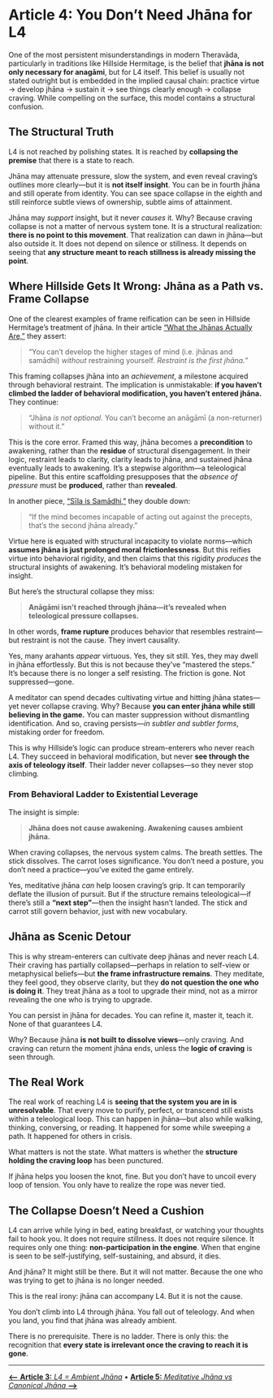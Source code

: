 # **Article 4: You Don’t Need Jhāna for L4**

One of the most persistent misunderstandings in modern Theravāda, particularly in traditions like Hillside Hermitage, is the belief that **jhāna is not only necessary for anagāmi**, but for L4 itself. This belief is usually not stated outright but is embedded in the implied causal chain: practice virtue → develop jhāna → sustain it → see things clearly enough → collapse craving. While compelling on the surface, this model contains a structural confusion.


## The Structural Truth

L4 is not reached by polishing states. It is reached by **collapsing the premise** that there is a state to reach. 

Jhāna may attenuate pressure, slow the system, and even reveal craving’s outlines more clearly—but it is **not itself insight**. You can be in fourth jhāna and still operate from identity. You can see space collapse in the eighth and still reinforce subtle views of ownership, subtle aims of attainment.

Jhāna may _support_ insight, but it never _causes_ it. Why? Because craving collapse is not a matter of nervous system tone. It is a structural realization: **there is no point to this movement**. That realization can dawn in jhāna—but also outside it. It does not depend on silence or stillness. It depends on seeing that **any structure meant to reach stillness is already missing the point**.

## **Where Hillside Gets It Wrong: Jhāna as a Path vs. Frame Collapse**

One of the clearest examples of frame reification can be seen in Hillside Hermitage’s treatment of jhāna. In their article [“What the Jhānas Actually Are,”](https://www.hillsidehermitage.org/what-the-jhanas-actually-are/) they assert:

> “You can’t develop the higher stages of mind (i.e. jhānas and samādhi) _without_ restraining yourself. _Restraint is the first jhāna._”

This framing collapses jhāna into an _achievement_, a milestone acquired through behavioral restraint. The implication is unmistakable: **if you haven’t climbed the ladder of behavioral modification, you haven’t entered jhāna.** They continue:

> “Jhāna _is not optional_. You can’t become an anāgāmī (a non-returner) without it.”

This is the core error. Framed this way, jhāna becomes a **precondition** to awakening, rather than the **residue** of structural disengagement. In their logic, restraint leads to clarity, clarity leads to jhāna, and sustained jhāna eventually leads to awakening. It’s a stepwise algorithm—a teleological pipeline. But this entire scaffolding presupposes that the _absence of pressure_ must be **produced**, rather than **revealed**.

In another piece, [“Sīla is Samādhi,”](https://www.hillsidehermitage.org/wp-content/uploads/2023/08/Sila-is-Samadhi.pdf) they double down:

> “If the mind becomes incapable of acting out against the precepts, that’s the second jhāna already.”

Virtue here is equated with structural incapacity to violate norms—which **assumes jhāna is just prolonged moral frictionlessness**. But this reifies virtue into behavioral rigidity, and then claims that this rigidity _produces_ the structural insights of awakening. It’s behavioral modeling mistaken for insight.

But here’s the structural collapse they miss:

> **Anāgāmi isn’t reached through jhāna—it’s revealed when teleological pressure collapses.**

In other words, **frame rupture** produces behavior that resembles restraint—but restraint is not the cause. They invert causality.

Yes, many arahants _appear_ virtuous. Yes, they sit still. Yes, they may dwell in jhāna effortlessly. But this is not because they’ve “mastered the steps.” It’s because there is no longer a self resisting. The friction is gone. Not suppressed—gone.

A meditator can spend decades cultivating virtue and hitting jhāna states—yet never collapse craving. Why? Because **you can enter jhāna while still believing in the game.** You can master suppression without dismantling identification. And so, craving persists—_in subtler and subtler forms_, mistaking order for freedom.

This is why Hillside’s logic can produce stream-enterers who never reach L4. They succeed in behavioral modification, but never **see through the axis of teleology itself**. Their ladder never collapses—so they never stop climbing.


### **From Behavioral Ladder to Existential Leverage**

The insight is simple:

> **Jhāna does not cause awakening. Awakening causes ambient jhāna.**

When craving collapses, the nervous system calms. The breath settles. The stick dissolves. The carrot loses significance. You don’t need a posture, you don’t need a practice—you’ve exited the game entirely.

Yes, meditative jhāna _can_ help loosen craving’s grip. It can temporarily deflate the illusion of pursuit. But if the structure remains teleological—if there’s still a **“next step”**—then the insight hasn’t landed. The stick and carrot still govern behavior, just with new vocabulary.

## Jhāna as Scenic Detour

This is why stream-enterers can cultivate deep jhānas and never reach L4. Their craving has partially collapsed—perhaps in relation to self-view or metaphysical beliefs—but **the frame infrastructure remains**. They meditate, they feel good, they observe clarity, but they **do not question the one who is doing it**. They treat jhāna as a tool to upgrade their mind, not as a mirror revealing the one who is trying to upgrade.

You can persist in jhāna for decades. You can refine it, master it, teach it. None of that guarantees L4. 

Why? Because jhāna **is not built to dissolve views**—only craving. And craving can return the moment jhāna ends, unless the **logic of craving** is seen through.

## The Real Work

The real work of reaching L4 is **seeing that the system you are in is unresolvable**. That every move to purify, perfect, or transcend still exists within a teleological loop. This can happen in jhāna—but also while walking, thinking, conversing, or reading. It happened for some while sweeping a path. It happened for others in crisis.

What matters is not the state. What matters is whether the **structure holding the craving loop** has been punctured.

If jhāna helps you loosen the knot, fine. But you don’t have to uncoil every loop of tension. You only have to realize the rope was never tied.

## The Collapse Doesn’t Need a Cushion

L4 can arrive while lying in bed, eating breakfast, or watching your thoughts fail to hook you. It does not require stillness. It does not require silence. It requires only one thing: **non-participation in the engine**. When that engine is seen to be self-justifying, self-sustaining, and absurd, it dies.

And jhāna? It might still be there. But it will not matter. Because the one who was trying to get to jhāna is no longer needed.

This is the real irony: jhāna can accompany L4. But it is not the cause. 

You don’t climb into L4 through jhāna. You fall out of teleology. And when you land, you find that jhāna was already ambient.

There is no prerequisite. There is no ladder. There is only this: the recognition that **every state is irrelevant once the craving to reach it is gone**.

---
[**⟵** **Article 3:** *L4 = Ambient Jhāna*](article_3_ambient_jhana.md) • [**Article 5:** *Meditative Jhāna vs Canonical Jhāna* **⟶**](article_5_meditative_vs_canonical_jhana.md)
